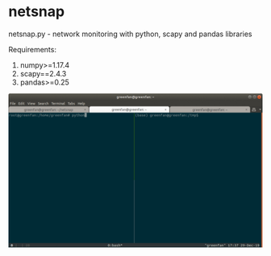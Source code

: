 # netsnap
netsnap.py - network monitoring with python, scapy and pandas libraries

Requirements:
1. numpy>=1.17.4
2. scapy==2.4.3
3. pandas>=0.25


![samplegif.gif](https://raw.githubusercontent.com/greenfan/netsnap/master/samplegif.gif)

